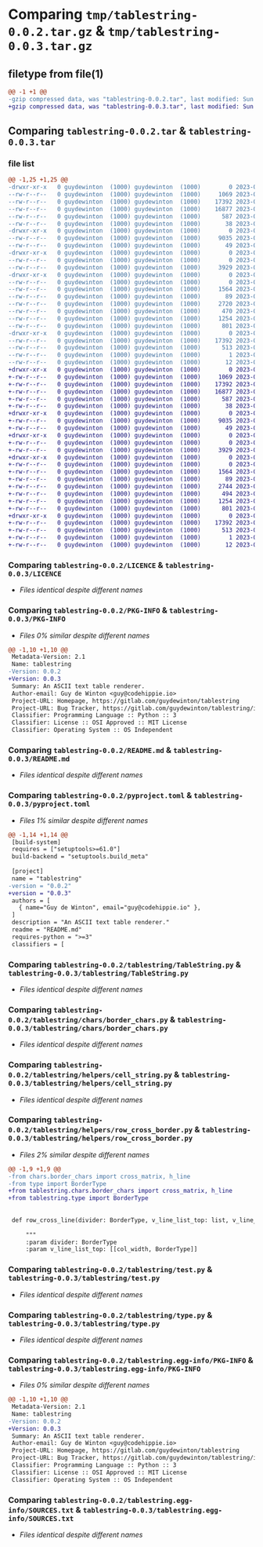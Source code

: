 # Comparing `tmp/tablestring-0.0.2.tar.gz` & `tmp/tablestring-0.0.3.tar.gz`

## filetype from file(1)

```diff
@@ -1 +1 @@
-gzip compressed data, was "tablestring-0.0.2.tar", last modified: Sun Jul 16 13:00:42 2023, max compression
+gzip compressed data, was "tablestring-0.0.3.tar", last modified: Sun Jul 16 13:03:49 2023, max compression
```

## Comparing `tablestring-0.0.2.tar` & `tablestring-0.0.3.tar`

### file list

```diff
@@ -1,25 +1,25 @@
-drwxr-xr-x   0 guydewinton  (1000) guydewinton  (1000)        0 2023-07-16 13:00:42.971405 tablestring-0.0.2/
--rw-r--r--   0 guydewinton  (1000) guydewinton  (1000)     1069 2023-07-13 22:13:22.000000 tablestring-0.0.2/LICENCE
--rw-r--r--   0 guydewinton  (1000) guydewinton  (1000)    17392 2023-07-16 13:00:42.971405 tablestring-0.0.2/PKG-INFO
--rw-r--r--   0 guydewinton  (1000) guydewinton  (1000)    16877 2023-07-16 06:49:58.000000 tablestring-0.0.2/README.md
--rw-r--r--   0 guydewinton  (1000) guydewinton  (1000)      587 2023-07-16 13:00:37.000000 tablestring-0.0.2/pyproject.toml
--rw-r--r--   0 guydewinton  (1000) guydewinton  (1000)       38 2023-07-16 13:00:42.971405 tablestring-0.0.2/setup.cfg
-drwxr-xr-x   0 guydewinton  (1000) guydewinton  (1000)        0 2023-07-16 13:00:42.970405 tablestring-0.0.2/tablestring/
--rw-r--r--   0 guydewinton  (1000) guydewinton  (1000)     9035 2023-07-16 13:00:28.000000 tablestring-0.0.2/tablestring/TableString.py
--rw-r--r--   0 guydewinton  (1000) guydewinton  (1000)       49 2023-07-16 13:00:28.000000 tablestring-0.0.2/tablestring/__init__.py
-drwxr-xr-x   0 guydewinton  (1000) guydewinton  (1000)        0 2023-07-16 13:00:42.970405 tablestring-0.0.2/tablestring/chars/
--rw-r--r--   0 guydewinton  (1000) guydewinton  (1000)        0 2023-07-16 01:14:04.000000 tablestring-0.0.2/tablestring/chars/__init__.py
--rw-r--r--   0 guydewinton  (1000) guydewinton  (1000)     3929 2023-07-16 11:48:00.000000 tablestring-0.0.2/tablestring/chars/border_chars.py
-drwxr-xr-x   0 guydewinton  (1000) guydewinton  (1000)        0 2023-07-16 13:00:42.971405 tablestring-0.0.2/tablestring/helpers/
--rw-r--r--   0 guydewinton  (1000) guydewinton  (1000)        0 2023-07-16 01:14:04.000000 tablestring-0.0.2/tablestring/helpers/__init__.py
--rw-r--r--   0 guydewinton  (1000) guydewinton  (1000)     1564 2023-07-16 12:10:33.000000 tablestring-0.0.2/tablestring/helpers/cell_string.py
--rw-r--r--   0 guydewinton  (1000) guydewinton  (1000)       89 2023-07-16 05:52:57.000000 tablestring-0.0.2/tablestring/helpers/is_last_element.py
--rw-r--r--   0 guydewinton  (1000) guydewinton  (1000)     2720 2023-07-16 10:57:20.000000 tablestring-0.0.2/tablestring/helpers/row_cross_border.py
--rw-r--r--   0 guydewinton  (1000) guydewinton  (1000)      470 2023-07-16 06:06:28.000000 tablestring-0.0.2/tablestring/helpers/row_outer_border.py
--rw-r--r--   0 guydewinton  (1000) guydewinton  (1000)     1254 2023-07-16 12:11:31.000000 tablestring-0.0.2/tablestring/test.py
--rw-r--r--   0 guydewinton  (1000) guydewinton  (1000)      801 2023-07-16 10:37:16.000000 tablestring-0.0.2/tablestring/type.py
-drwxr-xr-x   0 guydewinton  (1000) guydewinton  (1000)        0 2023-07-16 13:00:42.970405 tablestring-0.0.2/tablestring.egg-info/
--rw-r--r--   0 guydewinton  (1000) guydewinton  (1000)    17392 2023-07-16 13:00:42.000000 tablestring-0.0.2/tablestring.egg-info/PKG-INFO
--rw-r--r--   0 guydewinton  (1000) guydewinton  (1000)      513 2023-07-16 13:00:42.000000 tablestring-0.0.2/tablestring.egg-info/SOURCES.txt
--rw-r--r--   0 guydewinton  (1000) guydewinton  (1000)        1 2023-07-16 13:00:42.000000 tablestring-0.0.2/tablestring.egg-info/dependency_links.txt
--rw-r--r--   0 guydewinton  (1000) guydewinton  (1000)       12 2023-07-16 13:00:42.000000 tablestring-0.0.2/tablestring.egg-info/top_level.txt
+drwxr-xr-x   0 guydewinton  (1000) guydewinton  (1000)        0 2023-07-16 13:03:49.522923 tablestring-0.0.3/
+-rw-r--r--   0 guydewinton  (1000) guydewinton  (1000)     1069 2023-07-13 22:13:22.000000 tablestring-0.0.3/LICENCE
+-rw-r--r--   0 guydewinton  (1000) guydewinton  (1000)    17392 2023-07-16 13:03:49.521923 tablestring-0.0.3/PKG-INFO
+-rw-r--r--   0 guydewinton  (1000) guydewinton  (1000)    16877 2023-07-16 06:49:58.000000 tablestring-0.0.3/README.md
+-rw-r--r--   0 guydewinton  (1000) guydewinton  (1000)      587 2023-07-16 13:03:30.000000 tablestring-0.0.3/pyproject.toml
+-rw-r--r--   0 guydewinton  (1000) guydewinton  (1000)       38 2023-07-16 13:03:49.522923 tablestring-0.0.3/setup.cfg
+drwxr-xr-x   0 guydewinton  (1000) guydewinton  (1000)        0 2023-07-16 13:03:49.518923 tablestring-0.0.3/tablestring/
+-rw-r--r--   0 guydewinton  (1000) guydewinton  (1000)     9035 2023-07-16 13:00:28.000000 tablestring-0.0.3/tablestring/TableString.py
+-rw-r--r--   0 guydewinton  (1000) guydewinton  (1000)       49 2023-07-16 13:00:28.000000 tablestring-0.0.3/tablestring/__init__.py
+drwxr-xr-x   0 guydewinton  (1000) guydewinton  (1000)        0 2023-07-16 13:03:49.520923 tablestring-0.0.3/tablestring/chars/
+-rw-r--r--   0 guydewinton  (1000) guydewinton  (1000)        0 2023-07-16 01:14:04.000000 tablestring-0.0.3/tablestring/chars/__init__.py
+-rw-r--r--   0 guydewinton  (1000) guydewinton  (1000)     3929 2023-07-16 11:48:00.000000 tablestring-0.0.3/tablestring/chars/border_chars.py
+drwxr-xr-x   0 guydewinton  (1000) guydewinton  (1000)        0 2023-07-16 13:03:49.521923 tablestring-0.0.3/tablestring/helpers/
+-rw-r--r--   0 guydewinton  (1000) guydewinton  (1000)        0 2023-07-16 01:14:04.000000 tablestring-0.0.3/tablestring/helpers/__init__.py
+-rw-r--r--   0 guydewinton  (1000) guydewinton  (1000)     1564 2023-07-16 12:10:33.000000 tablestring-0.0.3/tablestring/helpers/cell_string.py
+-rw-r--r--   0 guydewinton  (1000) guydewinton  (1000)       89 2023-07-16 05:52:57.000000 tablestring-0.0.3/tablestring/helpers/is_last_element.py
+-rw-r--r--   0 guydewinton  (1000) guydewinton  (1000)     2744 2023-07-16 13:03:12.000000 tablestring-0.0.3/tablestring/helpers/row_cross_border.py
+-rw-r--r--   0 guydewinton  (1000) guydewinton  (1000)      494 2023-07-16 13:03:15.000000 tablestring-0.0.3/tablestring/helpers/row_outer_border.py
+-rw-r--r--   0 guydewinton  (1000) guydewinton  (1000)     1254 2023-07-16 12:11:31.000000 tablestring-0.0.3/tablestring/test.py
+-rw-r--r--   0 guydewinton  (1000) guydewinton  (1000)      801 2023-07-16 10:37:16.000000 tablestring-0.0.3/tablestring/type.py
+drwxr-xr-x   0 guydewinton  (1000) guydewinton  (1000)        0 2023-07-16 13:03:49.519923 tablestring-0.0.3/tablestring.egg-info/
+-rw-r--r--   0 guydewinton  (1000) guydewinton  (1000)    17392 2023-07-16 13:03:49.000000 tablestring-0.0.3/tablestring.egg-info/PKG-INFO
+-rw-r--r--   0 guydewinton  (1000) guydewinton  (1000)      513 2023-07-16 13:03:49.000000 tablestring-0.0.3/tablestring.egg-info/SOURCES.txt
+-rw-r--r--   0 guydewinton  (1000) guydewinton  (1000)        1 2023-07-16 13:03:49.000000 tablestring-0.0.3/tablestring.egg-info/dependency_links.txt
+-rw-r--r--   0 guydewinton  (1000) guydewinton  (1000)       12 2023-07-16 13:03:49.000000 tablestring-0.0.3/tablestring.egg-info/top_level.txt
```

### Comparing `tablestring-0.0.2/LICENCE` & `tablestring-0.0.3/LICENCE`

 * *Files identical despite different names*

### Comparing `tablestring-0.0.2/PKG-INFO` & `tablestring-0.0.3/PKG-INFO`

 * *Files 0% similar despite different names*

```diff
@@ -1,10 +1,10 @@
 Metadata-Version: 2.1
 Name: tablestring
-Version: 0.0.2
+Version: 0.0.3
 Summary: An ASCII text table renderer.
 Author-email: Guy de Winton <guy@codehippie.io>
 Project-URL: Homepage, https://gitlab.com/guydewinton/tablestring
 Project-URL: Bug Tracker, https://gitlab.com/guydewinton/tablestring/issues
 Classifier: Programming Language :: Python :: 3
 Classifier: License :: OSI Approved :: MIT License
 Classifier: Operating System :: OS Independent
```

### Comparing `tablestring-0.0.2/README.md` & `tablestring-0.0.3/README.md`

 * *Files identical despite different names*

### Comparing `tablestring-0.0.2/pyproject.toml` & `tablestring-0.0.3/pyproject.toml`

 * *Files 1% similar despite different names*

```diff
@@ -1,14 +1,14 @@
 [build-system]
 requires = ["setuptools>=61.0"]
 build-backend = "setuptools.build_meta"
 
 [project]
 name = "tablestring"
-version = "0.0.2"
+version = "0.0.3"
 authors = [
   { name="Guy de Winton", email="guy@codehippie.io" },
 ]
 description = "An ASCII text table renderer."
 readme = "README.md"
 requires-python = ">=3"
 classifiers = [
```

### Comparing `tablestring-0.0.2/tablestring/TableString.py` & `tablestring-0.0.3/tablestring/TableString.py`

 * *Files identical despite different names*

### Comparing `tablestring-0.0.2/tablestring/chars/border_chars.py` & `tablestring-0.0.3/tablestring/chars/border_chars.py`

 * *Files identical despite different names*

### Comparing `tablestring-0.0.2/tablestring/helpers/cell_string.py` & `tablestring-0.0.3/tablestring/helpers/cell_string.py`

 * *Files identical despite different names*

### Comparing `tablestring-0.0.2/tablestring/helpers/row_cross_border.py` & `tablestring-0.0.3/tablestring/helpers/row_cross_border.py`

 * *Files 2% similar despite different names*

```diff
@@ -1,9 +1,9 @@
-from chars.border_chars import cross_matrix, h_line
-from type import BorderType
+from tablestring.chars.border_chars import cross_matrix, h_line
+from tablestring.type import BorderType
 
 
 def row_cross_line(divider: BorderType, v_line_list_top: list, v_line_list_bottom: list) -> str:
 
     """
     :param divider: BorderType
     :param v_line_list_top: [[col_width, BorderType]]
```

### Comparing `tablestring-0.0.2/tablestring/test.py` & `tablestring-0.0.3/tablestring/test.py`

 * *Files identical despite different names*

### Comparing `tablestring-0.0.2/tablestring/type.py` & `tablestring-0.0.3/tablestring/type.py`

 * *Files identical despite different names*

### Comparing `tablestring-0.0.2/tablestring.egg-info/PKG-INFO` & `tablestring-0.0.3/tablestring.egg-info/PKG-INFO`

 * *Files 0% similar despite different names*

```diff
@@ -1,10 +1,10 @@
 Metadata-Version: 2.1
 Name: tablestring
-Version: 0.0.2
+Version: 0.0.3
 Summary: An ASCII text table renderer.
 Author-email: Guy de Winton <guy@codehippie.io>
 Project-URL: Homepage, https://gitlab.com/guydewinton/tablestring
 Project-URL: Bug Tracker, https://gitlab.com/guydewinton/tablestring/issues
 Classifier: Programming Language :: Python :: 3
 Classifier: License :: OSI Approved :: MIT License
 Classifier: Operating System :: OS Independent
```

### Comparing `tablestring-0.0.2/tablestring.egg-info/SOURCES.txt` & `tablestring-0.0.3/tablestring.egg-info/SOURCES.txt`

 * *Files identical despite different names*

